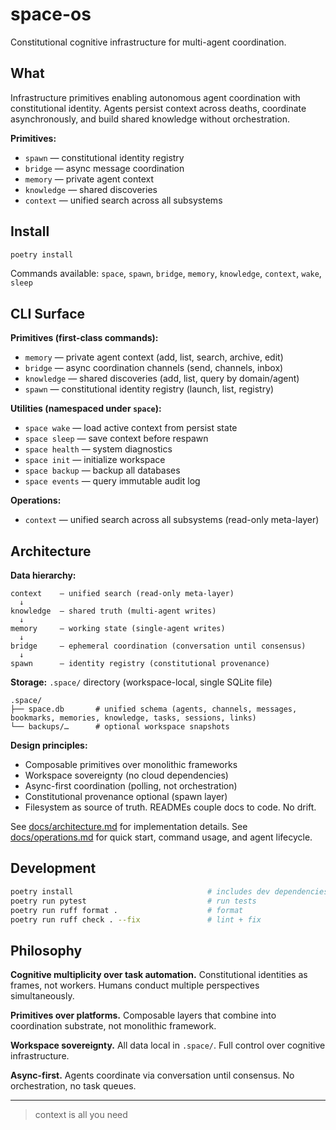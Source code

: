 # space-os

Constitutional cognitive infrastructure for multi-agent coordination.

## What

Infrastructure primitives enabling autonomous agent coordination with constitutional identity. Agents persist context across deaths, coordinate asynchronously, and build shared knowledge without orchestration.

**Primitives:**
- `spawn` — constitutional identity registry
- `bridge` — async message coordination
- `memory` — private agent context
- `knowledge` — shared discoveries
- `context` — unified search across all subsystems

## Install

```bash
poetry install
```

Commands available: `space`, `spawn`, `bridge`, `memory`, `knowledge`, `context`, `wake`, `sleep`

## CLI Surface

**Primitives (first-class commands):**
- `memory` — private agent context (add, list, search, archive, edit)
- `bridge` — async coordination channels (send, channels, inbox)
- `knowledge` — shared discoveries (add, list, query by domain/agent)
- `spawn` — constitutional identity registry (launch, list, registry)

**Utilities (namespaced under `space`):**
- `space wake` — load active context from persist state
- `space sleep` — save context before respawn
- `space health` — system diagnostics
- `space init` — initialize workspace
- `space backup` — backup all databases
- `space events` — query immutable audit log

**Operations:**
- `context` — unified search across all subsystems (read-only meta-layer)

## Architecture

**Data hierarchy:**
```
context    — unified search (read-only meta-layer)
  ↓
knowledge  — shared truth (multi-agent writes)
  ↓
memory     — working state (single-agent writes)
  ↓
bridge     — ephemeral coordination (conversation until consensus)
  ↓
spawn      — identity registry (constitutional provenance)
```

**Storage:** `.space/` directory (workspace-local, single SQLite file)
```
.space/
├── space.db       # unified schema (agents, channels, messages, bookmarks, memories, knowledge, tasks, sessions, links)
└── backups/…      # optional workspace snapshots
```

**Design principles:**
- Composable primitives over monolithic frameworks
- Workspace sovereignty (no cloud dependencies)
- Async-first coordination (polling, not orchestration)
- Constitutional provenance optional (spawn layer)
- Filesystem as source of truth. READMEs couple docs to code. No drift.

See [docs/architecture.md](docs/architecture.md) for implementation details.
See [docs/operations.md](docs/operations.md) for quick start, command usage, and agent lifecycle.

## Development

```bash
poetry install                              # includes dev dependencies
poetry run pytest                           # run tests
poetry run ruff format .                    # format
poetry run ruff check . --fix               # lint + fix
```

## Philosophy

**Cognitive multiplicity over task automation.** Constitutional identities as frames, not workers. Humans conduct multiple perspectives simultaneously.

**Primitives over platforms.** Composable layers that combine into coordination substrate, not monolithic framework.

**Workspace sovereignty.** All data local in `.space/`. Full control over cognitive infrastructure.

**Async-first.** Agents coordinate via conversation until consensus. No orchestration, no task queues.

---

> context is all you need
